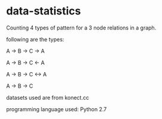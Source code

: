 # data-statistics
Counting 4 types of pattern for a 3 node relations in a graph.

following are the types: 

A -> B -> C -> A 

A -> B -> C <- A

A -> B -> C <-> A

A -> B -> C

datasets used are from konect.cc

programming language used: Python 2.7
